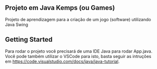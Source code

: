 ## Projeto em Java Kemps (ou Games)
Projeto de aprendizagem para a criação de um jogo (software) utilizando Java Swing

## Getting Started

Para rodar o projeto você precisará de uma IDE Java para rodar App.java. 
Você pode também utilizar o VSCode para isto, basta seguir as intruções em https://code.visualstudio.com/docs/java/java-tutorial.

